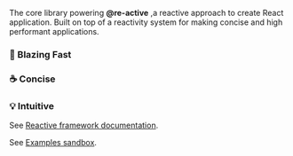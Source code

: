 The core library powering __@re-active__ ,a reactive approach to create React application. Built on top of a reactivity system for making concise and high performant applications.

### 🚀 Blazing Fast
### ☕ Concise
### 💡 Intuitive

See [Reactive framework documentation](https://kutlugsahin.gitbook.io/re-active/).

See [Examples sandbox](https://codesandbox.io/s/re-active-i0ybq?file=/src/App.js).